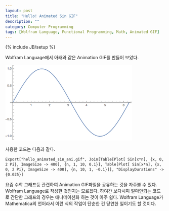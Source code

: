 ```yaml
---
layout: post
title: "Hello! Animated Sin GIF"
description: ""
category: Computer Programming
tags: [Wolfram Language, Functional Programming, Math, Animated GIF]
---
```

{% include JB/setup %}

Wolfram Language에서 아래와 같은 Animation GIF를 만들어 보았다.

![Animated Sin Graph](https://github.com/ghjang/ghjang.github.com/blob/master/_posts/hello_animated_sin_ani.gif?raw=true)

사용한 코드는 다음과 같다.

```mma
Export["hello_animated_sin_ani.gif", Join[Table[Plot[ Sin[x*n], {x, 0, 2 Pi}, ImageSize -> 400], {n, 1, 10, 0.1}], Table[Plot[ Sin[x*n], {x, 0, 2 Pi}, ImageSize -> 400], {n, 10, 1, -0.1}]], "DisplayDurations" -> {0.025}]
```

요즘 수학 그래프등 관련하여 Animation GIF파일을 공유하는 것을 자주볼 수 있다. Wolfram Language로 작성한 것인지는 모르겠다. 하여간 보다시피 얼마안되는 코드로 간단한 그래프의 경우는 애니메이션화 하는 것이 아주 쉽다. Wolfram Language가 Mathematica의 언어라서 이런 식의 작업이 단순한 건 당연한 일이기도 할 것이다.
